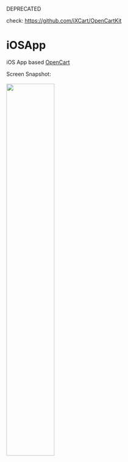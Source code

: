  DEPRECATED 

 check:   https://github.com/iXCart/OpenCartKit
 

iOSApp
======

iOS App based <a  href='https://github.com/opencart/opencart' >OpenCart</a>

Screen Snapshot:
<br><br>
<a href="http://www.i2cart.com"><img alt="" src="http://i2cart.com/image/app.gif" style="width: 50%; height: 50%;"> </a>

